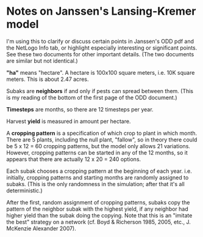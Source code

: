 Notes on Janssen's Lansing-Kremer model
=========

I'm using this to clarify or discuss certain points in Janssen's ODD pdf
and the NetLogo Info tab, or highlight especially interesting or
significant points.  See these two documents for other important
details.  (The two documents are similar but not identical.)

**"ha"** means "hectare".  A hectare is 100x100 square meters, i.e. 10K
square meters.  This is about 2.47 acres.

Subaks are **neighbors** if and only if pests can spread between them.
(This is my reading of the bottom of the first page of the ODD
document.)

**Timesteps** are months, so there are 12 timesteps per year.

Harvest **yield** is measured in amount per hectare.

A **cropping pattern** is a specification of which crop to plant in
which month.  There are 5 plants, including the null plant, "fallow", so
in theory there could be 5 x 12 = 60 cropping patterns, but the model
only allows 21 variations.  However, cropping patterns can be started in
any of the 12 months, so it appears that there are actually 12 x 20 =
240 options.

Each subak chooses a cropping pattern at the beginning of each year.
i.e. initially, cropping patterns and starting months are randomly
assigned to subaks.  (This is the only randomness in the simulation;
after that it's all deterministic.)

After the first, random assignment of cropping patterns, subaks copy the
pattern of the neighbor subak with the highest yield, if any neighbor
had higher yield than the subak doing the copying.  Note that this is an
"imitate the best" strategy on a network (cf.  Boyd & Richerson 1985,
2005, etc., J. McKenzie Alexander 2007).
